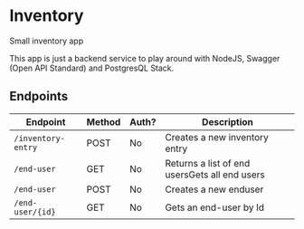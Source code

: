 # Inventory
Small inventory app

This app is just a backend service to play around with NodeJS, Swagger (Open API Standard) and PostgresQL Stack.

## Endpoints
<!-- markdown-swagger -->
 Endpoint           | Method | Auth? | Description                                  
 ------------------ | ------ | ----- | ---------------------------------------------
 `/inventory-entry` | POST   | No    | Creates a new inventory entry                
 `/end-user`        | GET    | No    | Returns a list of end usersGets all end users
 `/end-user`        | POST   | No    | Creates a new enduser                        
 `/end-user/{id}`   | GET    | No    | Gets an end-user by Id                       
<!-- /markdown-swagger -->
